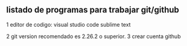 ## listado de programas para trabajar git/github

1 editor de codigo:
visual studio code
sublime text

2 git version recomendado es 2.26.2 o superior.
3 crear cuenta github

